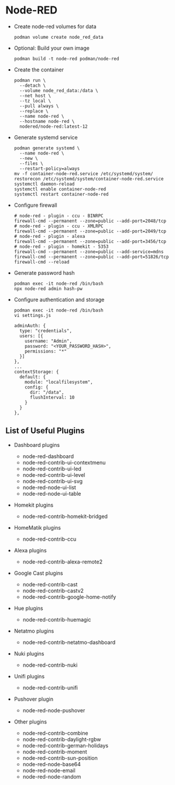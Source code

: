 # Node-RED

- Create node-red volumes for data

  ``` shell
  podman volume create node_red_data
  ```

- Optional: Build your own image

  ``` shell
  podman build -t node-red podman/node-red
  ```

- Create the container

  ``` shell
  podman run \
    --detach \
    --volume node_red_data:/data \
    --net host \
    --tz local \
    --pull always \
    --replace \
    --name node-red \
    --hostname node-red \
    nodered/node-red:latest-12
  ```

- Generate systemd service

  ``` shell
  podman generate systemd \
    --name node-red \
    --new \
    --files \
    --restart-policy=always
  mv -f container-node-red.service /etc/systemd/system/
  restorecon /etc/systemd/system/container-node-red.service
  systemctl daemon-reload
  systemctl enable container-node-red
  systemctl restart container-node-red
  ```

- Configure firewall

  ``` shell
  # node-red - plugin - ccu - BINRPC
  firewall-cmd --permanent --zone=public --add-port=2048/tcp
  # node-red - plugin - ccu - XMLRPC
  firewall-cmd --permanent --zone=public --add-port=2049/tcp
  # node-red - plugin - alexa
  firewall-cmd --permanent --zone=public --add-port=3456/tcp
  # node-red - plugin - homekit - 5353
  firewall-cmd --permanent --zone=public --add-service=mdns
  firewall-cmd --permanent --zone=public --add-port=51826/tcp
  firewall-cmd --reload
  ```

- Generate password hash

  ``` shell
  podman exec -it node-red /bin/bash
  npx node-red admin hash-pw
  ```

- Configure authentication and storage

  ``` shell
  podman exec -it node-red /bin/bash
  vi settings.js
  ```

  ``` shell
  adminAuth: {
    type: "credentials",
    users: [{
      username: "Admin",
      password: "<YOUR_PASSWORD_HASH>",
      permissions: "*"
    }]
  },
  ...
  contextStorage: {
    default: {
      module: "localfilesystem",
      config: {
        dir: "/data",
        flushInterval: 10
      }
    }
  },
  ```

## List of Useful Plugins

- Dashboard plugins
  - node-red-dashboard
  - node-red-contrib-ui-contextmenu
  - node-red-contrib-ui-led
  - node-red-contrib-ui-level
  - node-red-contrib-ui-svg
  - node-red-node-ui-list
  - node-red-node-ui-table

- Homekit plugins
  - node-red-contrib-homekit-bridged

- HomeMatik plugins
  - node-red-contrib-ccu

- Alexa plugins
  - node-red-contrib-alexa-remote2

- Google Cast plugins
  - node-red-contrib-cast
  - node-red-contrib-castv2
  - node-red-contrib-google-home-notify

- Hue plugins
  - node-red-contrib-huemagic

- Netatmo plugins
  - node-red-contrib-netatmo-dashboard

- Nuki plugins
  - node-red-contrib-nuki

- Unifi plugins
  - node-red-contrib-unifi

- Pushover plugin
  - node-red-node-pushover

- Other plugins
  - node-red-contrib-combine
  - node-red-contrib-daylight-rgbw
  - node-red-contrib-german-holidays
  - node-red-contrib-moment
  - node-red-contrib-sun-position
  - node-red-node-base64
  - node-red-node-email
  - node-red-node-random
